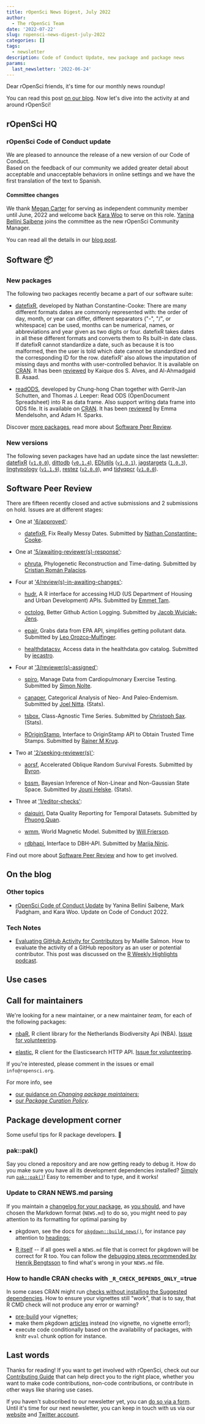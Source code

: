 ```yaml
---
title: rOpenSci News Digest, July 2022
author:
  - The rOpenSci Team
date: '2022-07-22'
slug: ropensci-news-digest-july-2022
categories: []
tags:
  - newsletter
description: Code of Conduct Update, new package and package news
params:
  last_newsletter: '2022-06-24'
---
```



<!-- Before sending DELETE THE INDEX_CACHE and re-knit! -->

Dear rOpenSci friends, it's time for our monthly news roundup!
<!-- blabla -->
You can read this post [on our blog](/blog/2022/07/22/ropensci-news-digest-july-2022).
Now let's dive into the activity at and around rOpenSci!

## rOpenSci HQ

### rOpenSci Code of Conduct update

We are pleased to announce the release of a new version of our Code of Conduct.  
Based on the feedback of our community we added greater detail about acceptable and unacceptable behaviors in online settings and we have the first translation of the text to Spanish.

#### Committee changes

We thank [Megan Carter](https://www.esipfed.org/about/people/megan-carter) for serving as independent community member until June, 2022 and welcome back [Kara Woo](https://karawoo.com/) to serve on this role.
[Yanina Bellini Saibene](/author/yanina-bellini-saibene/) joins the committee as the new rOpenSci Community Manager.

You can read all the details in our [blog post](/blog/2022/07/12/coc-update/).


## Software :package:

### New packages




The following two packages recently became a part of our software suite:

+ [datefixR](https://docs.ropensci.org/datefixR), developed by Nathan Constantine-Cooke: There are many different formats dates are commonly represented with: the order of day, month, or year can differ, different separators ("-", "/", or whitespace) can be used, months can be numerical, names, or abbreviations and year given as two digits or four. datefixR takes dates in all these different formats and converts them to Rs built-in date class. If datefixR cannot standardize a date, such as because it is too malformed, then the user is told which date cannot be standardized and the corresponding ID for the row. datefixR' also allows the imputation of missing days and months with user-controlled behavior.  It is available on [CRAN]( https://CRAN.R-project.org/package=datefixR). It has been [reviewed](https://github.com/ropensci/software-review/issues/533) by Kaique dos S. Alves, and Al-Ahmadgaid B. Asaad.

+ [readODS](https://docs.ropensci.org/readODS), developed by Chung-hong Chan together with Gerrit-Jan Schutten, and Thomas J. Leeper: Read ODS (OpenDocument Spreadsheet) into R as data frame. Also support writing data frame into ODS file.  It is available on [CRAN]( https://CRAN.R-project.org/package=readODS). It has been [reviewed](https://github.com/ropensci/software-review/issues/386) by Emma Mendelsohn, and Adam H. Sparks.

Discover [more packages](/packages), read more about [Software Peer Review](/software-review).

### New versions



The following seven packages have had an update since the last newsletter: [datefixR](https://docs.ropensci.org/datefixR "Standardize Dates in Different Formats or with Missing Data") ([`v1.0.0`](https://github.com/ropensci/datefixR/releases/tag/v1.0.0)), [dittodb](https://docs.ropensci.org/dittodb "A Test Environment for Database Requests") ([`v0.1.4`](https://github.com/ropensci/dittodb/releases/tag/v0.1.4)), [EDIutils](https://docs.ropensci.org/EDIutils "An API Client for the Environmental Data Initiative Repository") ([`v1.0.1`](https://github.com/ropensci/EDIutils/releases/tag/v1.0.1)), [jagstargets](https://docs.ropensci.org/jagstargets "Targets for JAGS Workflows") ([`1.0.3`](https://github.com/ropensci/jagstargets/releases/tag/1.0.3)), [lingtypology](https://docs.ropensci.org/lingtypology "Linguistic Typology and Mapping") ([`v1.1.9`](https://github.com/ropensci/lingtypology/releases/tag/v1.1.9)), [restez](https://docs.ropensci.org/restez "Create and Query a Local Copy of GenBank in R") ([`v2.0.0`](https://github.com/ropensci/restez/releases/tag/v2.0.0)), and [tidyqpcr](https://docs.ropensci.org/tidyqpcr "Quantitative PCR Analysis with the Tidyverse") ([`v1.0.0`](https://github.com/ropensci/tidyqpcr/releases/tag/v1.0.0)).

## Software Peer Review

There are fifteen recently closed and active submissions and 2 submissions on hold. Issues are at different stages: 

* One at ['6/approved'](https://github.com/ropensci/software-review/issues?q=is%3Aissue+is%3Aopen+sort%3Aupdated-desc+label%3A6/approved):

     * [datefixR](https://github.com/ropensci/software-review/issues/533), Fix Really Messy Dates. Submitted by [Nathan Constantine-Cooke](http://constantine-cooke.com). 

* One at ['5/awaiting-reviewer(s)-response'](https://github.com/ropensci/software-review/issues?q=is%3Aissue+is%3Aopen+sort%3Aupdated-desc+label%3A5/awaiting-reviewer(s)-response):

     * [phruta](https://github.com/ropensci/software-review/issues/458), Phylogenetic Reconstruction and Time-dating. Submitted by [Cristian Román Palacios](http://cromanpa94.github.io/cromanpa/). 

* Four at ['4/review(s)-in-awaiting-changes'](https://github.com/ropensci/software-review/issues?q=is%3Aissue+is%3Aopen+sort%3Aupdated-desc+label%3A4/review(s)-in-awaiting-changes):

     * [hudr](https://github.com/ropensci/software-review/issues/524), A R interface for accessing HUD (US Department of Housing and Urban Development) APIs. Submitted by [Emmet Tam](https://github.com/etam4260/etam4260). 

    * [octolog](https://github.com/ropensci/software-review/issues/502), Better Github Action Logging. Submitted by [Jacob Wujciak-Jens](https://github.com/assignUser). 

    * [epair](https://github.com/ropensci/software-review/issues/418), Grabs data from EPA API, simplifies getting pollutant data. Submitted by [Leo Orozco-Mulfinger](https://github.com/GLOrozcoM). 

    * [healthdatacsv](https://github.com/ropensci/software-review/issues/358), Access data in the healthdata.gov catalog. Submitted by [iecastro](http://iecastro.netlify.com). 

* Four at ['3/reviewer(s)-assigned'](https://github.com/ropensci/software-review/issues?q=is%3Aissue+is%3Aopen+sort%3Aupdated-desc+label%3A3/reviewer(s)-assigned):

     * [spiro](https://github.com/ropensci/software-review/issues/541), Manage Data from Cardiopulmonary Exercise Testing. Submitted by [Simon Nolte](https://github.com/smnnlt). 

    * [canaper](https://github.com/ropensci/software-review/issues/475), Categorical Analysis of Neo- And Paleo-Endemism. Submitted by [Joel Nitta](https://joelnitta.com).  (Stats).

    * [tsbox](https://github.com/ropensci/software-review/issues/464), Class-Agnostic Time Series. Submitted by [Christoph Sax](http://www.cynkra.com).  (Stats).

    * [ROriginStamp](https://github.com/ropensci/software-review/issues/433), Interface to OriginStamp API to Obtain Trusted Time Stamps. Submitted by [Rainer M Krug](https://github.com/rkrug). 

* Two at ['2/seeking-reviewer(s)'](https://github.com/ropensci/software-review/issues?q=is%3Aissue+is%3Aopen+sort%3Aupdated-desc+label%3A2/seeking-reviewer(s)):

     * [aorsf](https://github.com/ropensci/software-review/issues/532), Accelerated Oblique Random Survival Forests. Submitted by [Byron](https://github.com/bcjaeger). 

    * [bssm](https://github.com/ropensci/software-review/issues/489), Bayesian Inference of Non-Linear and Non-Gaussian State Space. Submitted by [Jouni Helske](http://jounihelske.netlify.app).  (Stats).

* Three at ['1/editor-checks'](https://github.com/ropensci/software-review/issues?q=is%3Aissue+is%3Aopen+sort%3Aupdated-desc+label%3A1/editor-checks):

     * [daiquiri](https://github.com/ropensci/software-review/issues/535), Data Quality Reporting for Temporal Datasets. Submitted by [Phuong Quan](https://github.com/phuongquan). 

    * [wmm](https://github.com/ropensci/software-review/issues/522), World Magnetic Model. Submitted by [Will Frierson](https://github.com/wfrierson). 

    * [rdbhapi](https://github.com/ropensci/software-review/issues/443), Interface to DBH-API. Submitted by [Marija Ninic](https://hkdir.no/). 

Find out more about [Software Peer Review](/software-review) and how to get involved.

## On the blog

<!-- Do not forget to rebase your branch! -->



### Other topics

* [rOpenSci Code of Conduct Update](/blog/2022/07/12/coc-update) by Yanina Bellini Saibene, Mark Padgham, and Kara Woo. Update on Code of Conduct 2022.



### Tech Notes

* [Evaluating GitHub Activity for Contributors](/blog/2022/07/01/evaluating-github-activity-for-contributors) by Maëlle Salmon. How to evaluate the activity of a GitHub repository as an user or potential contributor. This post was discussed on the [R Weekly Highlights podcast](https://share.fireside.fm/episode/87RSVeFz+17WMAquN?t=1491).

## Use cases
<!--


`snakecase::to_sentence_case(english(length(usecases)))` use case`if (length(usecases) > 1) "s"` of our packages and resources ha`if (length(usecases) > 1) "ve" else "s"` been reported since we sent the last newsletter.



Explore [other use cases](/usecases) and [report your own](https://discuss.ropensci.org/c/usecases/10)!
-->
## Call for maintainers

We're looking for a new maintainer, or a new maintainer _team_, for each of the following packages:

* [nbaR](https://docs.ropensci.org/nbaR/), R client library for the Netherlands Biodiversity Api (NBA). [Issue for volunteering](https://github.com/ropensci/nbaR/issues/64).

* [elastic](https://docs.ropensci.org/elastic/), R client for the Elasticsearch HTTP API. [Issue for volunteering](https://github.com/ropensci/elastic/issues/292).

If you're interested, please comment in the issues or email `info@ropensci.org`.

For more info, see

* [our guidance on _Changing package maintainers_](https://devguide.ropensci.org/changing-maintainers.html);
* [our _Package Curation Policy_](https://devguide.ropensci.org/curationpolicy.html).

## Package development corner

Some useful tips for R package developers. :eyes:

### pak::pak()

Say you cloned a repository and are now getting ready to debug it.
How do you make sure you have all its development dependencies installed?
[Simply](https://twitter.com/GaborCsardi/status/1545306904028741632) run [`pak::pak()`](https://pak.r-lib.org/reference/pak.html)! 
Easy to remember and to type, and it works!

### Update to CRAN NEWS.md parsing

If you maintain a [changelog for your package](https://blog.r-hub.io/2020/05/08/pkg-news/), as [you should](https://devguide.ropensci.org/releasing.html?q=news#news), and have chosen the Markdown format (`NEWS.md`) to do so, you might need to pay attention to its formatting for optimal parsing by

* pkgdown, see the docs for [`pkgdown::build_news()`](https://pkgdown.r-lib.org/reference/build_news.html), for instance pay attention to [headings](/blog/2022/01/31/package-build-failures/#wrong-newsmd-structure);

* [R itself](https://stat.ethz.ch/pipermail/r-package-devel/2022q3/008239.html) -- if all goes well a `NEWS.md` file that is correct for pkgdown will be correct for R too. You can follow the [debugging steps recommended by Henrik Bengtsson](https://stat.ethz.ch/pipermail/r-package-devel/2022q3/008238.html) to find what's wrong in your `NEWS.md` file.

### How to handle CRAN checks with `_R_CHECK_DEPENDS_ONLY_`=true

In some cases CRAN might run [checks without installing the Suggested dependencies](https://stat.ethz.ch/pipermail/r-package-devel/2022q2/008193.html).
How to ensure your vignettes still "work", that is to say, that R CMD check will not produce any error or warning?
- [pre-build](/blog/2019/12/08/precompute-vignettes/) your vignettes;
- make them pkgdown [articles](https://usethis.r-lib.org/reference/use_vignette.html) instead (no vignette, no vignette error!);
- execute code conditionally based on the availability of packages, with knitr `eval` chunk option for instance.

## Last words

Thanks for reading! If you want to get involved with rOpenSci, check out our [Contributing Guide](https://contributing.ropensci.org) that can help direct you to the right place, whether you want to make code contributions, non-code contributions, or contribute in other ways like sharing use cases.

If you haven't subscribed to our newsletter yet, you can [do so via a form](/news/). Until it's time for our next newsletter, you can keep in touch with us via our [website](/) and [Twitter account](https://twitter.com/ropensci).
